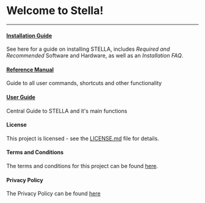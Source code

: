 # Welcome to Stella!
----------------------------
#### [Installation Guide](Cat/Installation.md)
See here for a guide on installing STELLA, includes _Required and Recommended_ Software and Hardware, as well as an _Installation FAQ_.

#### [Reference Manual](Cat/ref_manual.md)
Guide to all user commands, shortcuts and other functionality

#### [User Guide](Cat/user_guide.md)
Central Guide to STELLA and it's main functions


#### License
This project is licensed - see the [LICENSE.md](LICENSE.md) file for details.

#### Terms and Conditions
The terms and conditions for this project can be found [here](ts_and_cs.md).

#### Privacy Policy
The Privacy Policy can be found [here](privacy.md)